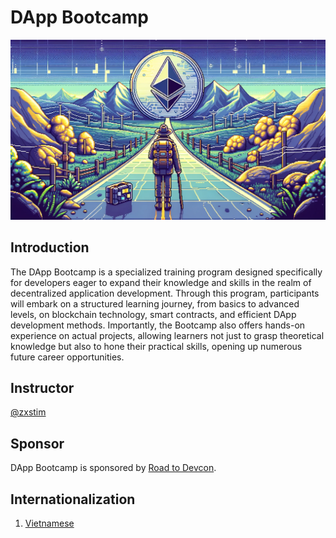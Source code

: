 # DApp Bootcamp

![DApp Bootcamp](dapp-bootcamp.webp)

## Introduction
The DApp Bootcamp is a specialized training program designed specifically for developers eager to expand their knowledge and skills in the realm of decentralized application development. Through this program, participants will embark on a structured learning journey, from basics to advanced levels, on blockchain technology, smart contracts, and efficient DApp development methods. Importantly, the Bootcamp also offers hands-on experience on actual projects, allowing learners not just to grasp theoretical knowledge but also to hone their practical skills, opening up numerous future career opportunities.

## Instructor
[@zxstim](https://github.com/zxstim)

## Sponsor
DApp Bootcamp is sponsored by [Road to Devcon](https://blog.ethereum.org/2023/06/29/road-to-devcon7-grants).

## Internationalization
1. [Vietnamese](/vn/README.md)

